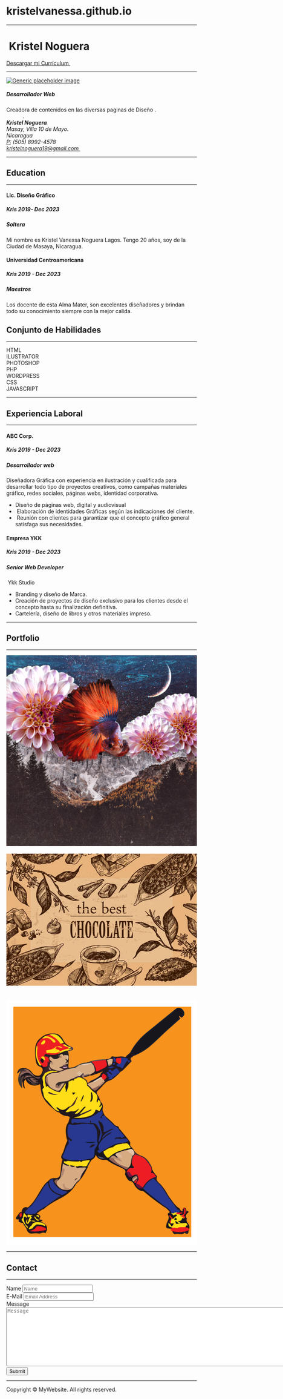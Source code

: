 # kristelvanessa.github.io
<!DOCTYPE html>
<html lang="en">
  <head>
    <meta charset="utf-8">
    <meta http-equiv="X-UA-Compatible" content="IE=edge">
    <meta name="viewport" content="width=device-width, initial-scale=1">
    <title>Bootstrap Resume Page Template</title>
    <!-- Bootstrap -->
    <link href="css/bootstrap-4.4.1.css" rel="stylesheet">
  </head>
  <body>
  <div class="container">
      <hr>
      <div class="row">
        <div class="col-6">
          <h1>&nbsp;Kristel Noguera&nbsp;</h1>
        </div>
        <div class="col-6">
          <p class="text-right"><a href="">Descargar mi Currículum&nbsp;</a></p>
        </div>
      </div>
      <hr>
      <div class="row">
        <div class="col-md-8 col-sm-12">
          <div class="media">
            <a href="curriculo github/Imagen de WhatsApp 2023-05-09 a las 13.06.02"><img src="curriculo github/Imagen de WhatsApp 2023-05-09 a las 13.06.02" alt="Generic placeholder image" class="img-fluid"></a>
<div class="media-body">
          <h5 class="mt-0">Desarrollador Web&nbsp;&nbsp;</h5>
          Creadora de contenidos en las diversas paginas de Diseño .&nbsp; &nbsp; &nbsp; &nbsp; &nbsp; &nbsp; &nbsp; &nbsp; &nbsp; &nbsp; &nbsp; &nbsp; &nbsp; &nbsp; &nbsp; &nbsp; &nbsp; &nbsp; &nbsp; &nbsp;.</div>
          </div>
        </div>
        <div class="col-md-4 col-sm-12">
          <div class="row justify-content-md-around m-1">
            <address>
              <strong>Kristel Noguera&nbsp;&nbsp;</strong><br>
              Masay, Villa 10 de Mayo.&nbsp; &nbsp;&nbsp; <br>
              Nicaragua<br>
              <abbr title="Phone">P:</abbr> (505) 8992-4578<br>
              <a href="mailto:#">kristelnoguera19@gmail.com&nbsp;</a>
            </address>
          </div>
        </div>
      </div>
      <hr>
      <div class="row">
        <div class="col-md-6 col-sm-12">
          <h2>Education</h2>
          <hr>
          <div class="row">
            <div class="col-6">
              <h4>Lic. Diseño Gráfico&nbsp;</h4>
            </div>
            <div class="col-6">
              <h5 class="text-right"><span aria-hidden="true"></span> Kris 2019- Dec 2023</h5>
            </div>
          </div>
          <h5><span class="badge badge-secondary">Soltera&nbsp;</span></h5>
          <p>Mi nombre es Kristel Vanessa Noguera Lagos.&nbsp;Tengo 20 años, soy de la Ciudad de Masaya, Nicaragua.&nbsp;</p>
          <div class="row">
            <div class="col-6">
              <h4>Universidad Centroamericana&nbsp; &nbsp;</h4>
            </div>
            <div class="col-6">
              <h5 class="text-right"><span aria-hidden="true"></span> Kris 2019 - Dec 2023</h5>
            </div>
          </div>
          <h5><span class="badge badge-secondary">Maestros</span></h5>
          <p>Los docente de esta Alma Mater, son excelentes diseñadores y brindan todo su conocimiento siempre con la mejor calida.&nbsp; &nbsp; &nbsp; &nbsp;&nbsp;</p>
        </div>
        <div class="col-md-6 col-sm-12">
          <h2>Conjunto de Habilidades&nbsp;</h2>
          <hr>
          <div class="progress mt-4">
            <div class="progress-bar bg-success" role="progressbar" aria-valuenow="85" aria-valuemin="0" aria-valuemax="100" style="width: 85%"> HTML</div>
          </div>
          <div class="progress mt-4">
            <div class="progress-bar bg-success" role="progressbar" aria-valuenow="80" aria-valuemin="0" aria-valuemax="100" style="width: 80%"> ILUSTRATOR&nbsp;</div>
          </div>
          <div class="progress mt-4">
            <div class="progress-bar bg-success" role="progressbar" aria-valuenow="70" aria-valuemin="0" aria-valuemax="100" style="width: 70%"> PHOTOSHOP&nbsp;</div>
          </div>
          <div class="progress mt-4">
            <div class="progress-bar bg-info" role="progressbar" aria-valuenow="60" aria-valuemin="0" aria-valuemax="100" style="width: 60%"> PHP</div>
          </div>
          <div class="progress mt-4">
            <div class="progress-bar bg-warning" role="progressbar" aria-valuenow="55" aria-valuemin="0" aria-valuemax="100" style="width: 55%"> WORDPRESS</div>
          </div>
          <div class="progress mt-4">
            <div class="progress-bar bg-danger" role="progressbar" aria-valuenow="50" aria-valuemin="0" aria-valuemax="100" style="width: 50%"> CSS&nbsp;</div>
          </div>
          <div class="progress mt-4">
            <div class="progress-bar bg-danger" role="progressbar" aria-valuenow="50" aria-valuemin="0" aria-valuemax="100" style="width: 50%"> JAVASCRIPT&nbsp;</div>
          </div>
        </div>
      </div>
      <hr>
    <h2>Experiencia Laboral&nbsp;</h2>
    <hr>
      <div class="row">
        <div class="col-md-6 col-sm-12">
          <div class="row">
            <div class="col-5">
              <h4>ABC Corp.</h4>
            </div>
            <div class="col-6">
              <h5 class="text-right"><span aria-hidden="true"></span> Kris 2019 - Dec 2023</h5>
            </div>
          </div>
          <h5><span class="badge badge-secondary">Desarrollador web&nbsp;</span></h5>
          <p>Diseñadora Gráfica con experiencia en ilustración y cualificada para desarrollar todo tipo de proyectos creativos, como campañas materiales gráfico, redes sociales, páginas webs, identidad corporativa.&nbsp;</p>
          <ul>
            <li>Diseño de páginas web, digital y audiovisual&nbsp;&nbsp;</li>
            <li>&nbsp;Elaboración de identidades Gráficas según las indicaciones del cliente.</li>
            <li>&nbsp;Reunión con clientes para garantizar que el concepto gráfico general satisfaga sus necesidades.</li>
          </ul>
        </div>
        <div class="col-md-6 col-sm-12">
          <div class="row">
            <div class="col-5">
              <h4>Empresa YKK&nbsp;</h4>
            </div>
            <div class="col-6">
              <h5 class="text-right"><span aria-hidden="true"></span> Kris 2019 - Dec 2023</h5>
            </div>
          </div>
          <h5><span class="badge badge-secondary">Senior Web Developer</span></h5>
          <p>&nbsp;Ykk Studio</p>
          <ul>
            <li>Branding y diseño de Marca.&nbsp;</li>
            <li>Creación de proyectos de diseño exclusivo para los clientes desde el concepto hasta su finalización definitiva.&nbsp;</li>
            <li>Cartelería, diseño de libros y otros materiales impreso.&nbsp;&nbsp;</li>
          </ul>
        </div>
      </div>
      <hr>
      <h2>Portfolio</h2>
      <hr>
      <div class="container">
        <div class="row text-center">
          <div class="col-sm-4 col-12 p-0"><img class="img-thumbnail"  src="curriculo github/collage jpg.jpg" alt=""></div>
          <div class="col-sm-4 col-12 p-0"><img class="img-thumbnail"  src="curriculo github/Logo-browvy--color-negro.png" alt=""></div>
          <div class="col-sm-4 col-12 p-0"><img class="img-thumbnail"  src="curriculo github/cafe.jpg" alt=""></div>
        </div>
        <div class="row text-center">
          <div class="col-sm-4 col-12 p-0"><img class="img-thumbnail"  src="curriculo github/Creación de un anuncio orgánico y una versión story_Mesa de trabajo 1.jpg" alt=""></div>
          <div class="col-sm-4 col-12 p-0"><img class="img-thumbnail"  src="curriculo github/Una ilustración hecha con gradientes._Mesa de trabajo 1.jpg" alt=""></div>
          <div class="col-sm-4 col-12 p-0"><img class="img-thumbnail"  src="curriculo github/foto 1.png" alt=""></div>
        </div>
      </div>
      <hr>
      <h2>Contact</h2>
      <hr>
      <div class="container">
        <div class="row justify-content-center">
          <div class="col-lg-8  col-12 jumbotron">
            <form>
              <div class="form-group">
                <label for="name">Name</label>
                <input type="text" class="form-control" id="name" name="name" placeholder="Name">
              </div>
              <div class="form-group">
                <label for="email">E-Mail</label>
                <input type="email" class="form-control" id="email" name="email" placeholder="Email Address" aria-describedby="emailHelp">
                <span id="emailHelp" class="form-text text-muted" style="display: none;">Please enter a valid e-mail address.</span>
              </div>
              <div class="form-group">
                <label for="message">Message</label>
                <textarea rows="10" cols="100" class="form-control" id="message" name="message" placeholder="Message" aria-describedby="messageHelp"></textarea>
                <span id="messageHelp" class="form-text text-muted" style="display: none;">Please enter a message.</span>
              </div>
              <div class="text-center">
                <button type="submit" class="btn btn-primary">Submit</button>
              </div>
            </form>
          </div>
        </div>
      </div>
      <hr>
      <footer class="text-center">
        <div class="container">
          <div class="row">
            <div class="col-12">
              <p>Copyright © MyWebsite. All rights reserved.</p>
            </div>
          </div>
        </div>
      </footer>
    </div>
    <!-- jQuery (necessary for Bootstrap's JavaScript plugins) -->
    <script src="js/jquery-3.4.1.min.js"></script>
    <!-- Include all compiled plugins (below), or include individual files as needed -->
    <script src="js/popper.min.js"></script>
    <script src="js/bootstrap-4.4.1.js"></script>
  </body>
</html>

